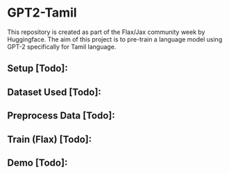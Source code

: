 # GPT2-Tamil

This repository is created as part of the Flax/Jax community week by Huggingface. The aim of this project is to pre-train a language model using GPT-2 specifically for Tamil language.

## Setup [Todo]:
 
## Dataset Used [Todo]:

## Preprocess Data [Todo]:

## Train (Flax) [Todo]:

## Demo [Todo]:
